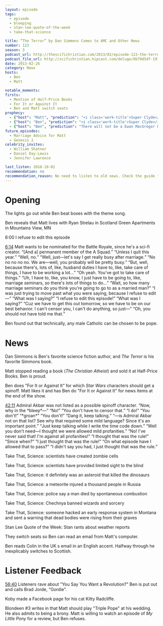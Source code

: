 ```yaml
---
layout: episode
tags:
  - episode
  - bleeping
  - stan-lee-quote-of-the-week
  - take-that-science

title: “The Terror” by Dan Simmons Comes to AMC and Other News
number: 123
season: 3
podcast_url: http://thescifichristian.com/2013/02/episode-123-the-terror-by-dan-simmons-comes-to-amc-and-other-news/
podcast_file_url: http://scifichristian.hipcast.com/deluge/6b79d5df-1973-3616-4a16-1e622c07bdd3.mp3
date: 2013-02-26
category: News
hosts:
  - Ben
  - Matt

notable_moments:
firsts:
  - Mention of Half-Price Books
  - For It or Against It
  - Ben and Matt switch seats
prophecy: 
  - {"host": "Matt", "prediction": "<i class='work-title'>Super Clyde</i> with Rupert Grint will get a full first season", "veracity": false, "comments": ""}
  - {"host": "Ben", "prediction": "<i class='work-title'>Super Clyde</i> with Rupert Grint will not get 6 episodes", "veracity": true, "comments": ""}
  - {"host": "Ben", "prediction": "There will not be a Ewan MacGregor Obi-Wan prequel because Disney wants to distance itself from the prequels", "veracity": true, "comments": "Could still happen"} 
future_episodes:
  - Marriage Advice for Matt
  - Genesis 1
celebrity_invites: 
  - William Shatner
  - Daniel Day-Lewis
  - Jennifer Lawrence

last_listen: 2018-10-02
recommendation: no
recommendation_reason: No need to listen to old news. Check the guide for what's interesting in hindsight.
---
```

# Opening
The lights go out while Ben beat boxes with the theme song. 

Ben reveals that Matt lives with Ryan Strelau in Scotland Green Apartments in Mountains View, MN

6:00 I refuse to edit this episode
<div class="quote">
  <a class="timestamp tag is-medium is-rounded is-primary" href="http://scifichristian.hipcast.com/deluge/6b79d5df-1973-3616-4a16-1e622c07bdd3.mp3#t=00:06:14">6:14</a>
  <span class="quote-context is-size-6">Matt wants to be nominated for the Battle Royale, since he's a sci-fi creator.</span>
  <q class="ben">[And a] permanent member of the A Squad.</q>
  <q class="matt">Unless I quit this year.</q>
  <q class="ben">Well, no.</q>
  <q class="matt">Well, just—let's say I get really busy after marriage.</q>
  <q class="ben">No no no no no. We are—well, you probably will be pretty busy.</q>
  <q class="matt">But, well, because there's, lots of, like, husband duties I have to, like, take care of things, I have to be working a lot...</q>
  <q class="ben">Oh yeah. You've got to take care of things.</q>
  <q class="matt">Uh, I have to, like, you know, I just have to be going to, like, marriage seminars, so there's lots of things to do...</q>
  <q class="ben">Wait, so how many marriage seminars do you think you're going to go to as a married man?</q>
  <q class="matt">I was just trying to move past what you were saying, because I refuse to edit—</q>
  <q class="ben">What was I saying?</q>
  <q class="matt">I refuse to edit this episode!</q>
  <q class="ben">What was I saying?</q>
  <q class="matt">Cuz we have to get this out tomorrow, so we have to be on our best behavior. I can't censor you, I can't do anything, so just—</q>
  <q class="ben">Oh, you should not have told me that.</q>
</div>

Ben found out that technically, any male Catholic can be chosen to be pope.



# News 
Dan Simmons is Ben's favorite science fiction author, and <i class="work-title">The Terror</i> is his favorite Simmons book.

Matt stopped reading a book (<i class="work-title">The Christian Atheist</i>) and sold it at Half-Price Books. Ben is proud.

Ben does "For It or Against It" for which <i class="work-title">Star Wars</i> characters should get a spinoff. Matt likes it and has Ben do "For It or Against It" for news items at the end of the show. 

<div class="quote">
  <a class="timestamp tag is-medium is-rounded is-primary" href="http://scifichristian.hipcast.com/deluge/6b79d5df-1973-3616-4a16-1e622c07bdd3.mp3#t=00:42:11">42:11</a>
  <span class="quote-context is-size-6">Admiral Akbar was not listed as a possible spinoff character.</span>
  <q class="ben">Now, why in the *bleep*—</q>
  <q class="matt">No!</q>
  <q class="ben">You don't have to censor that.</q>
  <q class="matt">I do!</q>
  <q class="ben">You don't!</q>
  <q class="matt">*groan*</q>
  <q class="ben">You don't!</q>
  <q class="matt">Dang it, keep talking.</q>
  <q class="ben">—is Admiral Akbar not on that list? See why that required some mild language? Since it's an important point.</q>
  <q class="matt">Just keep talking while I write the time code down.</q>
  <q class="ben">Well you don't need—I thought we were allowed mild profanities.</q>
  <q class="matt">No! I've never said that! I'm against all profanities!</q>
  <q class="ben">I thought that was the rule!</q>
  <q class="matt">Since when?</q>
  <q class="ben">I just thought that was the rule!</q>
  <q class="matt">On what episode have I allowed that to pass?</q>
  <q class="ben">I didn't say you had, I just thought that was the rule.</q>
</div>

Take That, Science: scientists have created zombie cells

Take That, Science: scientists have provided limited sight to the blind

Take That, Science: it definitely was an asteroid that killed the dinosaurs

Take That, Science: a meteorite injured a thousand people in Russia

Take That, Science: police say a man died by spontaneous combustion

Take That, Science: Chechnya banned wizards and sorcery

Take That, Science: someone hacked an early response system in Montana and sent a warning that dead bodies were rising from their graves

Stan Lee Quote of the Week: Stan rants about weather reports

They switch seats so Ben can read an email from Matt's computer. 

Ben reads Colin in the UK s email in an English accent. Halfway through he inexplicably switches to Scottish. 



# Listener Feedback

<a class="timestamp tag is-medium is-rounded is-primary" href="http://scifichristian.hipcast.com/deluge/6b79d5df-1973-3616-4a16-1e622c07bdd3.mp3#t=00:56:40">56:40</a> Listeners rave about "You Say You Want a Revolution?" Ben is put out and calls Brad Jorde, "Gordie".

Koby made a Facebook page for his cat Kitty Radcliffe.

Blondeen #3 writes in that Matt should play "Triple Pope" at his wedding. He also admits to being a brony. Matt is willing to watch an episode of <i class="work-title">My Little Pony</i> for a review, but Ben refuses.